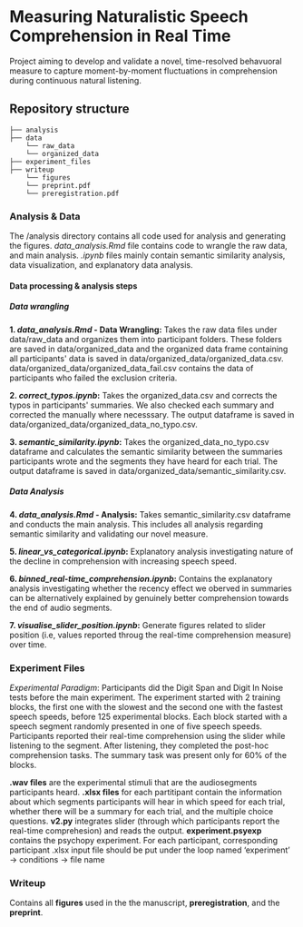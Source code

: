 # Measuring Naturalistic Speech Comprehension in Real Time

Project aiming to develop and validate a novel, time-resolved behavuoral measure to capture moment-by-moment fluctuations in comprehension during continuous natural listening.

## Repository structure 

```
├── analysis
├── data
    └── raw_data
    └── organized_data
├── experiment_files
├── writeup
    └── figures
    └── preprint.pdf
    └── preregistration.pdf
```

### Analysis & Data

The /analysis directory contains all code used for analysis and generating the figures. *data_analysis.Rmd* file contains code to wrangle the raw data, and main analysis. *.ipynb* files mainly contain semantic similarity analysis, data visualization, and explanatory data analysis. 

#### Data processing & analysis steps 

##### Data wrangling

**1. *data_analysis.Rmd* - Data Wrangling:** Takes the raw data files under data/raw_data and organizes them into participant folders. These folders are saved in data/organized_data and the organized data frame containing all participants' data is saved in data/organized_data/organized_data.csv. data/organized_data/organized_data_fail.csv contains the data of participants who failed the exclusion criteria. 

**2. *correct_typos.ipynb*:** Takes the organized_data.csv and corrects the typos in participants' summaries. We also checked each summary and corrected the manually where necesssary. The output dataframe is saved in data/organized_data/organized_data_no_typo.csv.

**3. *semantic_similarity.ipynb*:** Takes the organized_data_no_typo.csv dataframe and calculates the semantic similarity between the summaries participants wrote and the segments they have heard for each trial. The output dataframe is saved in data/organized_data/semantic_similarity.csv. 

##### Data Analysis

**4. *data_analysis.Rmd* - Analysis:** Takes semantic_similarity.csv dataframe and conducts the main analysis. This includes all analysis regarding semantic similarity and validating our novel measure. 

**5. *linear_vs_categorical.ipynb*:** Explanatory analysis investigating nature of the decline in comprehension with increasing speech speed.

**6. *binned_real-time_comprehension.ipynb*:** Contains the explanatory analysis investigating whether the recency effect we oberved in summaries can be alternatively explained by genuinely better comprehension towards the end of audio segments. 

**7. *visualise_slider_position.ipynb*:** Generate figures related to slider position (i.e, values reported throug the real-time comprehension measure) over time. 

### Experiment Files

*Experimental Paradigm*: Participants did the Digit Span and Digit In Noise tests before the main experiment. The experiment started with 2 training blocks, the first one with the slowest and the second one with the fastest speech speeds, before 125 experimental blocks. Each block started with a speech segment randomly presented in one of five speech speeds. Participants reported their real-time comprehension using the slider while listening to the segment. After listening, they completed the post-hoc comprehension tasks. The summary task was present only for 60% of the blocks.

**.wav files** are the experimental stimuli that are the audiosegments participants heard. 
**.xlsx files** for each partitipant contain the information about which segments participants will hear in which speed for each trial, whether there will be a summary for each trial, and the multiple choice questions.
**v2.py** integrates slider (through which participants report the real-time comprehesion) and reads the output. 
**experiment.psyexp** contains the psychopy experiment. For each participant, corresponding participant .xlsx input file should be put under the loop named ‘experiment’ -> conditions -> file name

### Writeup 

Contains all **figures** used in the the manuscript, **preregistration**, and the **preprint**. 
